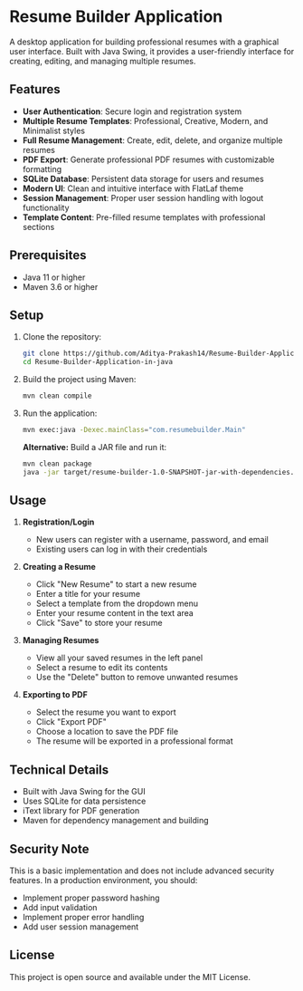 # Resume Builder Application

A desktop application for building professional resumes with a graphical user interface. Built with Java Swing, it provides a user-friendly interface for creating, editing, and managing multiple resumes.

## Features

- **User Authentication**: Secure login and registration system
- **Multiple Resume Templates**: Professional, Creative, Modern, and Minimalist styles
- **Full Resume Management**: Create, edit, delete, and organize multiple resumes
- **PDF Export**: Generate professional PDF resumes with customizable formatting
- **SQLite Database**: Persistent data storage for users and resumes
- **Modern UI**: Clean and intuitive interface with FlatLaf theme
- **Session Management**: Proper user session handling with logout functionality
- **Template Content**: Pre-filled resume templates with professional sections

## Prerequisites

- Java 11 or higher
- Maven 3.6 or higher

## Setup

1. Clone the repository:
   ```bash
   git clone https://github.com/Aditya-Prakash14/Resume-Builder-Application-in-java.git
   cd Resume-Builder-Application-in-java
   ```

2. Build the project using Maven:
   ```bash
   mvn clean compile
   ```

3. Run the application:
   ```bash
   mvn exec:java -Dexec.mainClass="com.resumebuilder.Main"
   ```

   **Alternative:** Build a JAR file and run it:
   ```bash
   mvn clean package
   java -jar target/resume-builder-1.0-SNAPSHOT-jar-with-dependencies.jar
   ```

## Usage

1. **Registration/Login**
   - New users can register with a username, password, and email
   - Existing users can log in with their credentials

2. **Creating a Resume**
   - Click "New Resume" to start a new resume
   - Enter a title for your resume
   - Select a template from the dropdown menu
   - Enter your resume content in the text area
   - Click "Save" to store your resume

3. **Managing Resumes**
   - View all your saved resumes in the left panel
   - Select a resume to edit its contents
   - Use the "Delete" button to remove unwanted resumes

4. **Exporting to PDF**
   - Select the resume you want to export
   - Click "Export PDF"
   - Choose a location to save the PDF file
   - The resume will be exported in a professional format

## Technical Details

- Built with Java Swing for the GUI
- Uses SQLite for data persistence
- iText library for PDF generation
- Maven for dependency management and building

## Security Note

This is a basic implementation and does not include advanced security features. In a production environment, you should:
- Implement proper password hashing
- Add input validation
- Implement proper error handling
- Add user session management

## License

This project is open source and available under the MIT License. 